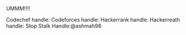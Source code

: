 UMMM!!!!

Codechef handle:
Codeforces handle:
Hackerrank handle:
Hackerreath handle:
Stop Stalk Handle:@ashmah98
